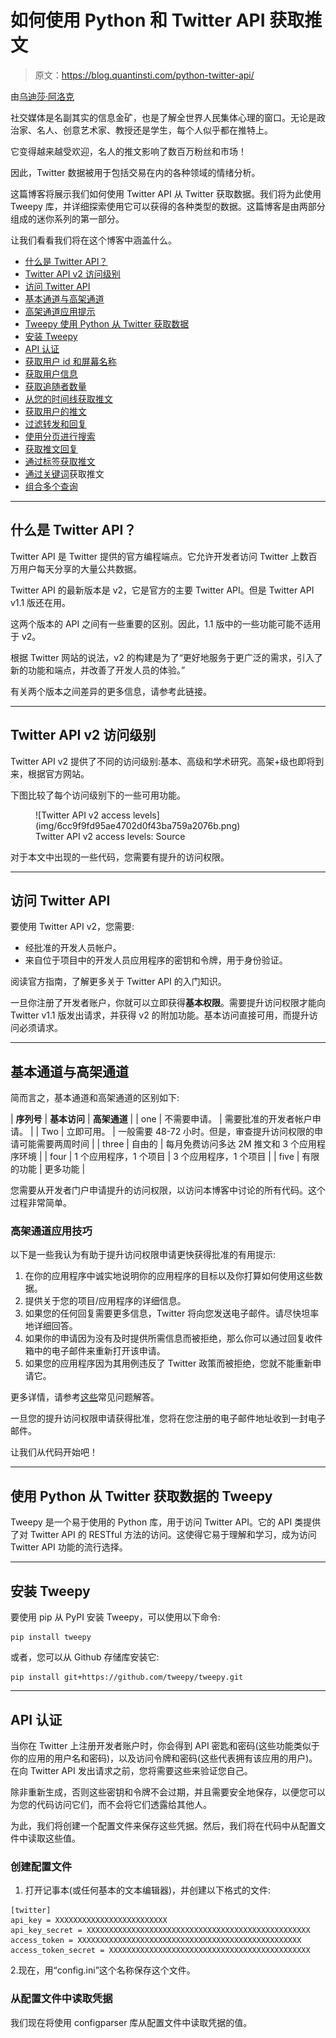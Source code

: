 # 如何使用 Python 和 Twitter API 获取推文

> 原文：<https://blog.quantinsti.com/python-twitter-api/>

由[乌迪莎·阿洛克](http://www.linkedin.com/in/udisha-alok)

社交媒体是名副其实的信息金矿，也是了解全世界人民集体心理的窗口。无论是政治家、名人、创意艺术家、教授还是学生，每个人似乎都在推特上。

它变得越来越受欢迎，名人的推文影响了数百万粉丝和市场！

因此，Twitter 数据被用于包括交易在内的各种领域的情绪分析。

这篇博客将展示我们如何使用 Twitter API 从 Twitter 获取数据。我们将为此使用 Tweepy 库，并详细探索使用它可以获得的各种类型的数据。这篇博客是由两部分组成的迷你系列的第一部分。

让我们看看我们将在这个博客中涵盖什么。

*   [什么是 Twitter API？](#what-is-twitter-api)
*   [Twitter API v2 访问级别](#twitter-api-v2-access-levels)
*   [访问 Twitter API](#getting-access-to-the-twitter-api)
*   [基本通道与高架通道](#essential-access-vs-elevated-access)
*   [高架通道应用提示](#tips-for-elevated-access-application)
*   [Tweepy 使用 Python 从 Twitter 获取数据](#tweepy-for-fetching-data-from-twitter-using-python)
*   [安装 Tweepy](#installing-tweepy)
*   [API 认证](#api-authentication)
*   [获取用户 id 和屏幕名称](#get-user-id-and-screen-name)
*   [获取用户信息](#get-user-info)
*   [获取追随者数量](#get-follower-count)
*   [从您的时间线获取推文](#get-tweets-from-your-timeline)
*   [获取用户的推文](#get-tweets-by-a-user)
*   [过滤转发和回复](#filtering-retweets-and-replies)
*   [使用分页进行搜索](#search-using-pagination)
*   [获取推文回复](#get-replies-to-a-tweet)
*   [通过标签获取推文](#get-tweets-by-a-hashtag)
*   [通过关键词](#get-tweets-by-a-keyword)获取推文
*   [组合多个查询](#combining-multiple-queries)

* * *

## 什么是 Twitter API？

Twitter API 是 Twitter 提供的官方编程端点。它允许开发者访问 Twitter 上数百万用户每天分享的大量公共数据。

Twitter API 的最新版本是 v2，它是官方的主要 Twitter API。但是 Twitter API v1.1 版还在用。

这两个版本的 API 之间有一些重要的区别。因此，1.1 版中的一些功能可能不适用于 v2。

根据 Twitter 网站的说法，v2 的构建是为了“更好地服务于更广泛的需求，引入了新的功能和端点，并改善了开发人员的体验。”

有关两个版本之间差异的更多信息，请参考此链接。

* * *

## Twitter API v2 访问级别

Twitter API v2 提供了不同的访问级别:基本、高级和学术研究。高架+级也即将到来，根据官方网站。

下图比较了每个访问级别下的一些可用功能。

<figure class="kg-card kg-image-card kg-width-full kg-card-hascaption">![Twitter API v2 access levels](img/6cc9f9fd95ae4702d0f43ba759a2076b.png)

<figcaption>Twitter API v2 access levels: Source</figcaption>

</figure>

对于本文中出现的一些代码，您需要有提升的访问权限。

* * *

## 访问 Twitter API

要使用 Twitter API v2，您需要:

*   经批准的开发人员帐户。
*   来自位于项目中的开发人员应用程序的密钥和令牌，用于身份验证。

阅读官方指南，了解更多关于 Twitter API 的入门知识。

一旦你注册了开发者账户，你就可以立即获得**基本权限**。需要提升访问权限才能向 Twitter v1.1 版发出请求，并获得 v2 的附加功能。基本访问直接可用，而提升访问必须请求。

* * *

## 基本通道与高架通道

简而言之，基本通道和高架通道的区别如下:

| **序列号** | **基本访问** | **高架通道** |
| one | 不需要申请。 | 需要批准的开发者帐户申请。 |
| Two | 立即可用。 | 一般需要 48-72 小时。但是，审查提升访问权限的申请可能需要两周时间 |
| three | 自由的 | 每月免费访问多达 2M 推文和 3 个应用程序环境 |
| four | 1 个应用程序，1 个项目 | 3 个应用程序，1 个项目 |
| five | 有限的功能 | 更多功能 |

您需要从开发者门户申请提升的访问权限，以访问本博客中讨论的所有代码。这个过程非常简单。

### 高架通道应用技巧

以下是一些我认为有助于提升访问权限申请更快获得批准的有用提示:

1.  在你的应用程序中诚实地说明你的应用程序的目标以及你打算如何使用这些数据。
2.  提供关于您的项目/应用程序的详细信息。
3.  如果您的任何回复需要更多信息，Twitter 将向您发送电子邮件。请尽快坦率地详细回答。
4.  如果你的申请因为没有及时提供所需信息而被拒绝，那么你可以通过回复收件箱中的电子邮件来重新打开该申请。
5.  如果您的应用程序因为其用例违反了 Twitter 政策而被拒绝，您就不能重新申请它。

更多详情，请参考[这些](https://developer.twitter.com/en/support/twitter-api/developer-account)常见问题解答。

一旦您的提升访问权限申请获得批准，您将在您注册的电子邮件地址收到一封电子邮件。

让我们从代码开始吧！

* * *

## 使用 Python 从 Twitter 获取数据的 Tweepy

Tweepy 是一个易于使用的 Python 库，用于访问 Twitter API。它的 API 类提供了对 Twitter API 的 RESTful 方法的访问。这使得它易于理解和学习，成为访问 Twitter API 功能的流行选择。

* * *

## 安装 Tweepy

要使用 pip 从 PyPI 安装 Tweepy，可以使用以下命令:

```
pip install tweepy
```

或者，您可以从 Github 存储库安装它:

```
pip install git+https://github.com/tweepy/tweepy.git
```

* * *

## API 认证

当你在 Twitter 上注册开发者账户时，你会得到 API 密匙和密码(这些功能类似于你的应用的用户名和密码)，以及访问令牌和密码(这些代表拥有该应用的用户)。在向 Twitter API 发出请求之前，您将需要这些来验证您自己。

除非重新生成，否则这些密钥和令牌不会过期，并且需要安全地保存，以便您可以为您的代码访问它们，而不会将它们透露给其他人。

为此，我们将创建一个配置文件来保存这些凭据。然后，我们将在代码中从配置文件中读取这些值。

### 创建配置文件

1.  打开记事本(或任何基本的文本编辑器)，并创建以下格式的文件:

```
[twitter]
api_key = XXXXXXXXXXXXXXXXXXXXXXXXX
api_key_secret = XXXXXXXXXXXXXXXXXXXXXXXXXXXXXXXXXXXXXXXXXXXXXXXXXX
access_token = XXXXXXXXXXXXXXXXXXXXXXXXXXXXXXXXXXXXXXXXXXXXXXXXXX
access_token_secret = XXXXXXXXXXXXXXXXXXXXXXXXXXXXXXXXXXXXXXXXXXXXX

```

2.现在，用“config.ini”这个名称保存这个文件。

### 从配置文件中读取凭据

我们现在将使用 configparser 库从配置文件中读取凭据的值。